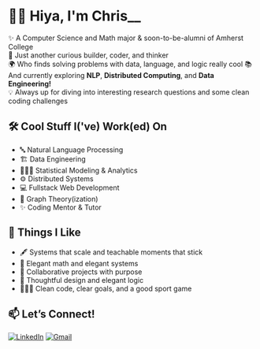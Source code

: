 # 👋🏽 Hiya, I'm Chris__

✨ A Computer Science and Math major & soon-to-be-alumni of Amherst College  
🧠 Just another curious builder, coder, and thinker  
🌍 Who finds solving problems with data, language, and logic really cool
📚 And currently exploring **NLP**, **Distributed Computing**, and **Data Engineering!**  
💡 Always up for diving into interesting research questions and some clean coding challenges  

## 🛠️ Cool Stuff I('ve) Work(ed) On
- 🔤 Natural Language Processing 
- 🏗️ Data Engineering 
- 🕵🏽‍♂️ Statistical Modeling & Analytics 
- ⚙️ Distributed Systems 
- 💻 Fullstack Web Development 
- 🧾 Graph Theory(ization)
- ✨ Coding Mentor & Tutor

## 🧩 Things I Like
- 🖋️ Systems that scale and teachable moments that stick  
- 🌳 Elegant math and elegant systems  
- 👯 Collaborative projects with purpose
- 🔭 Thoughtful design and elegant logic  
- 🧘🏽‍♂️ Clean code, clear goals, and a good sport game

## 📫 Let’s Connect!

[![LinkedIn](https://img.shields.io/badge/LinkedIn-%231877F2.svg?style=flat&logo=linkedin&logoColor=white)](https://www.linkedin.com/in/manzichristian/)  [![Gmail](https://img.shields.io/badge/Gmail-D14836?style=flat&logo=gmail&logoColor=white)](mailto:manzichristian07@gmail.com)



<!--
**MChristian00/MChristian00** is a ✨ _special_ ✨ repository because its `README.md` (this file) appears on your GitHub profile.

Here are some ideas to get you started:

- 🔭 I’m currently working on ...
- 🌱 I’m currently learning ...
- 👯 I’m looking to collaborate on ...
- 🤔 I’m looking for help with ...
- 💬 Ask me about ...
- 📫 How to reach me: ...
- 😄 Pronouns: ...
- ⚡ Fun fact: ...
-->
